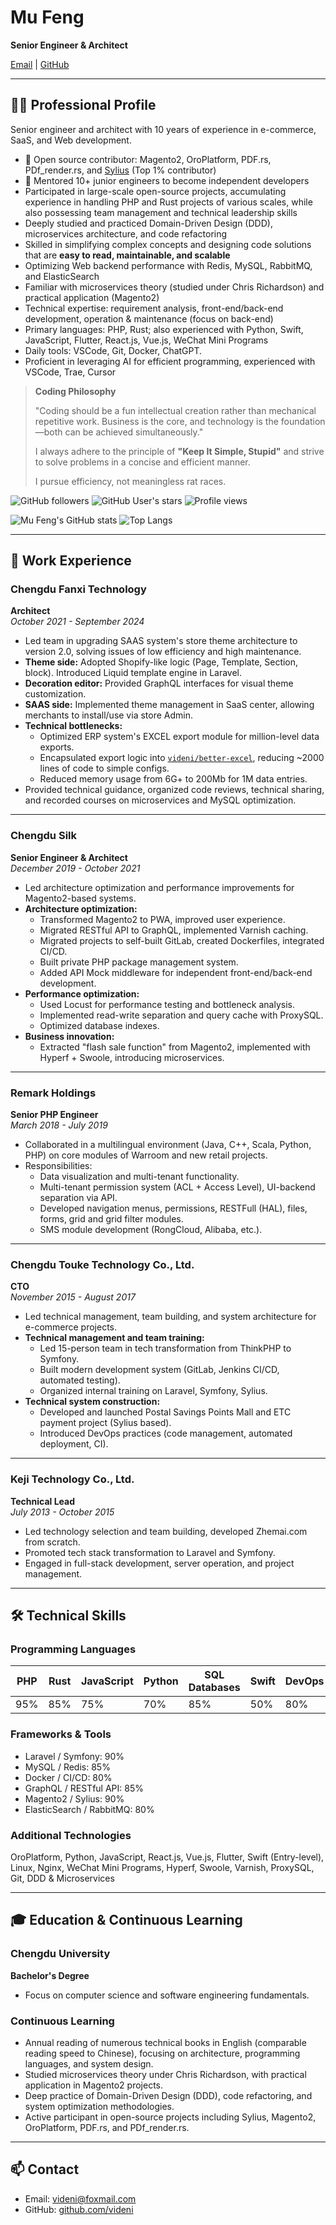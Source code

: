 # Mu Feng

**Senior Engineer & Architect**

[Email](mailto:videni@foxmail.com) | [GitHub](https://github.com/videni)

---

## 🧑‍💻 Professional Profile

Senior engineer and architect with 10 years of experience in e-commerce, SaaS, and Web development.

- 🏅 Open source contributor: Magento2, OroPlatform, PDF.rs, PDf_render.rs, and [Sylius](https://github.com/Sylius/Sylius) (Top 1% contributor)
- 👥 Mentored 10+ junior engineers to become independent developers
- Participated in large-scale open-source projects, accumulating experience in handling PHP and Rust projects of various scales, while also possessing team management and technical leadership skills
- Deeply studied and practiced Domain-Driven Design (DDD), microservices architecture, and code refactoring
- Skilled in simplifying complex concepts and designing code solutions that are **easy to read, maintainable, and scalable**
- Optimizing Web backend performance with Redis, MySQL, RabbitMQ, and ElasticSearch
- Familiar with microservices theory (studied under Chris Richardson) and practical application (Magento2)
- Technical expertise: requirement analysis, front-end/back-end development, operation & maintenance (focus on back-end)
- Primary languages: PHP, Rust; also experienced with Python, Swift, JavaScript, Flutter, React.js, Vue.js, WeChat Mini Programs
- Daily tools: VSCode, Git, Docker, ChatGPT. 
- Proficient in leveraging AI for efficient programming, experienced with VSCode, Trae, Cursor

> **Coding Philosophy**
>
> "Coding should be a fun intellectual creation rather than mechanical repetitive work. Business is the core, and technology is the foundation—both can be achieved simultaneously."
>
> I always adhere to the principle of **"Keep It Simple, Stupid"** and strive to solve problems in a concise and efficient manner.
>
> I pursue efficiency, not meaningless rat races.

![GitHub followers](https://img.shields.io/github/followers/videni?label=Follow&style=social) ![GitHub User's stars](https://img.shields.io/github/stars/videni?affiliations=OWNER%2CCOLLABORATOR%2CORGANIZATION_MEMBER&style=social) ![Profile views](https://komarev.com/ghpvc/?username=videni)

![Mu Feng's GitHub stats](https://github-readme-stats.vercel.app/api?username=videni&show_icons=true&theme=default)
![Top Langs](https://github-readme-stats.vercel.app/api/top-langs/?username=videni&layout=compact)

---

## 💼 Work Experience

### Chengdu Fanxi Technology
**Architect**  
*October 2021 - September 2024*

- Led team in upgrading SAAS system's store theme architecture to version 2.0, solving issues of low efficiency and high maintenance.
- **Theme side:** Adopted Shopify-like logic (Page, Template, Section, block). Introduced Liquid template engine in Laravel.
- **Decoration editor:** Provided GraphQL interfaces for visual theme customization.
- **SAAS side:** Implemented theme management in SaaS center, allowing merchants to install/use via store Admin.
- **Technical bottlenecks:**
  - Optimized ERP system's EXCEL export module for million-level data exports.
  - Encapsulated export logic into [`videni/better-excel`](https://github.com/videni/better-excel), reducing ~2000 lines of code to simple configs.
  - Reduced memory usage from 6G+ to 200Mb for 1M data entries.
- Provided technical guidance, organized code reviews, technical sharing, and recorded courses on microservices and MySQL optimization.

---

### Chengdu Silk
**Senior Engineer & Architect**  
*December 2019 - October 2021*

- Led architecture optimization and performance improvements for Magento2-based systems.
- **Architecture optimization:**
  - Transformed Magento2 to PWA, improved user experience.
  - Migrated RESTful API to GraphQL, implemented Varnish caching.
  - Migrated projects to self-built GitLab, created Dockerfiles, integrated CI/CD.
  - Built private PHP package management system.
  - Added API Mock middleware for independent front-end/back-end development.
- **Performance optimization:**
  - Used Locust for performance testing and bottleneck analysis.
  - Implemented read-write separation and query cache with ProxySQL.
  - Optimized database indexes.
- **Business innovation:**
  - Extracted "flash sale function" from Magento2, implemented with Hyperf + Swoole, introducing microservices.

---

### Remark Holdings
**Senior PHP Engineer**  
*March 2018 - July 2019*

- Collaborated in a multilingual environment (Java, C++, Scala, Python, PHP) on core modules of Warroom and new retail projects.
- Responsibilities:
  - Data visualization and multi-tenant functionality.
  - Multi-tenant permission system (ACL + Access Level), UI-backend separation via API.
  - Developed navigation menus, permissions, RESTFull (HAL), files, forms, grid and grid filter modules.
  - SMS module development (RongCloud, Alibaba, etc.).

---

### Chengdu Touke Technology Co., Ltd.
**CTO**  
*November 2015 - August 2017*

- Led technical management, team building, and system architecture for e-commerce projects.
- **Technical management and team training:**
  - Led 15-person team in tech transformation from ThinkPHP to Symfony.
  - Built modern development system (GitLab, Jenkins CI/CD, automated testing).
  - Organized internal training on Laravel, Symfony, Sylius.
- **Technical system construction:**
  - Developed and launched Postal Savings Points Mall and ETC payment project (Sylius based).
  - Introduced DevOps practices (code management, automated deployment, CI).

---

### Keji Technology Co., Ltd.
**Technical Lead**  
*July 2013 - October 2015*

- Led technology selection and team building, developed Zhemai.com from scratch.
- Promoted tech stack transformation to Laravel and Symfony.
- Engaged in full-stack development, server operation, and project management.

---

## 🛠️ Technical Skills

### Programming Languages

| PHP | Rust | JavaScript | Python | SQL Databases | Swift | DevOps |
|-----|------|-----------|--------|--------------|-------|--------|
| 95% | 85%  | 75%       | 70%    | 85%          | 50%   | 80%    |

### Frameworks & Tools
- Laravel / Symfony: 90%
- MySQL / Redis: 85%
- Docker / CI/CD: 80%
- GraphQL / RESTful API: 85%
- Magento2 / Sylius: 90%
- ElasticSearch / RabbitMQ: 80%

### Additional Technologies
OroPlatform, Python, JavaScript, React.js, Vue.js, Flutter, Swift (Entry-level), Linux, Nginx, WeChat Mini Programs, Hyperf, Swoole, Varnish, ProxySQL, Git, DDD & Microservices

---

## 🎓 Education & Continuous Learning

### Chengdu University
**Bachelor's Degree**
- Focus on computer science and software engineering fundamentals.

### Continuous Learning
- Annual reading of numerous technical books in English (comparable reading speed to Chinese), focusing on architecture, programming languages, and system design.
- Studied microservices theory under Chris Richardson, with practical application in Magento2 projects.
- Deep practice of Domain-Driven Design (DDD), code refactoring, and system optimization methodologies.
- Active participant in open-source projects including Sylius, Magento2, OroPlatform, PDF.rs, and PDf_render.rs.

---

## 📫 Contact

- Email: [videni@foxmail.com](mailto:videni@foxmail.com)
- GitHub: [github.com/videni](https://github.com/videni) 
